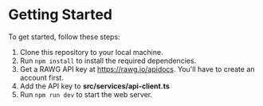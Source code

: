 # Getting Started

To get started, follow these steps:

1. Clone this repository to your local machine.
2. Run `npm install` to install the required dependencies.
3. Get a RAWG API key at <https://rawg.io/apidocs>. You'll have to create an account first.
4. Add the API key to **src/services/api-client.ts**
5. Run `npm run dev` to start the web server.
